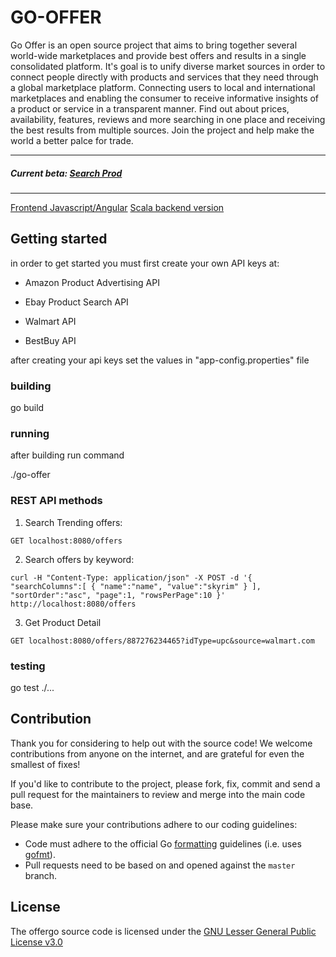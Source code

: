 # GO-OFFER

Go Offer is an open source project that aims to bring together several world-wide marketplaces and provide best offers and results in a single consolidated platform.
It's goal is to unify diverse market sources in order to connect people directly with products and services that they need through a global marketplace platform.
Connecting users to local and international marketplaces and enabling the consumer to receive informative insights of a product or service in a transparent manner.
Find out about prices, availability, features, reviews and more searching in one place and receiving the best results from multiple sources.
Join the project and help make the world a better palce for trade.

***
##### Current beta: [Search Prod](https://searchprod.com)
***
[Frontend Javascript/Angular](https://github.com/guilhebl/offer-web)
[Scala backend version](https://github.com/guilhebl/offer-backend)

## Getting started

in order to get started you must first create your own API keys at:

- Amazon Product Advertising API

- Ebay Product Search API

- Walmart API

- BestBuy API

after creating your api keys set the values in "app-config.properties" file


### building

go build

### running

after building run command

./go-offer


### REST API methods

1. Search Trending offers:

```
GET localhost:8080/offers
```

2. Search offers by keyword:

```
curl -H "Content-Type: application/json" -X POST -d '{ "searchColumns":[ { "name":"name", "value":"skyrim" } ], "sortOrder":"asc", "page":1, "rowsPerPage":10 }' http://localhost:8080/offers
```

3. Get Product Detail

```
GET localhost:8080/offers/887276234465?idType=upc&source=walmart.com
```

### testing

go test ./...


## Contribution

Thank you for considering to help out with the source code! We welcome contributions from
anyone on the internet, and are grateful for even the smallest of fixes!

If you'd like to contribute to the project, please fork, fix, commit and send a pull request
for the maintainers to review and merge into the main code base.

Please make sure your contributions adhere to our coding guidelines:

 * Code must adhere to the official Go [formatting](https://golang.org/doc/effective_go.html#formatting) guidelines (i.e. uses [gofmt](https://golang.org/cmd/gofmt/)).
 * Pull requests need to be based on and opened against the `master` branch.

## License

The offergo source code is licensed under the
[GNU Lesser General Public License v3.0](https://www.gnu.org/licenses/lgpl-3.0.en.html)